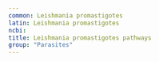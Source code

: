 ```yaml
---
common: Leishmania promastigotes
latin: Leishmania promastigotes
ncbi: 
title: Leishmania promastigotes pathways
group: "Parasites"
---
```

